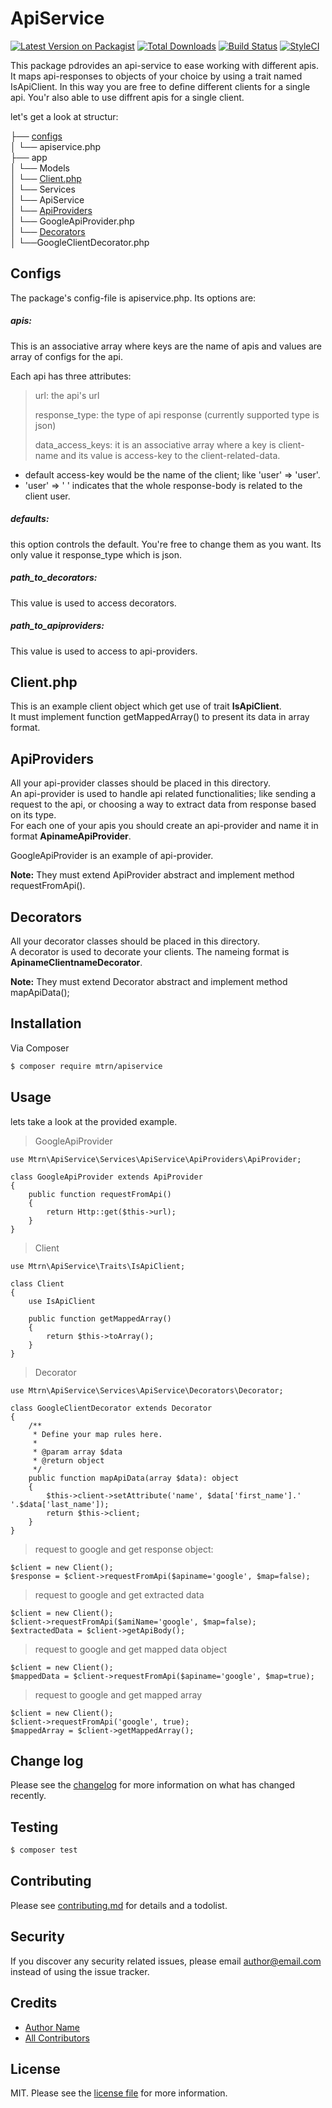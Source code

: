 # ApiService

[![Latest Version on Packagist][ico-version]][link-packagist]
[![Total Downloads][ico-downloads]][link-downloads]
[![Build Status][ico-travis]][link-travis]
[![StyleCI][ico-styleci]][link-styleci]

This package pdrovides an api-service to ease working with different apis.
It maps api-responses to objects of your choice by using a trait named IsApiClient. In this way you are free to define different clients for a single api. You'r also able to use diffrent apis for a single client.

let's get a look at structur:  

├── [configs](#configs)  
│   └── apiservice.php  
├── app  
│   └── Models  
│       └── [Client.php](#clients)  
│   └── Services  
│       └── ApiService  
│           └── [ApiProviders](#apiProviders)  
│               └── GoogleApiProvider.php  
│           └── [Decorators](#decorators)  
│               └──GoogleClientDecorator.php  


## Configs

The package's config-file is apiservice.php. Its options are:  

##### apis:  
This is an associative array where keys are the name of apis and values are array of configs for the api.  

Each api has three attributes:  

> url: the api's url  
>
> response_type: the type of api response (currently supported type is json)  
>
> data_access_keys: it is an associative array where a key is client-name and its value is access-key to the client-related-data.  

* default access-key would be the name of the client; like 'user' => 'user'.  
* 'user' => ' ' indicates that the whole response-body is related to the client user.  

##### defaults: 
this option controls the default. You're free to change them as you want. Its only value it response_type which is json.  

##### path_to_decorators: 
This value is used to access decorators.  

##### path_to_apiproviders:
This value is used to access to api-providers.  


## Client.php

This is an example client object which get use of trait **IsApiClient**.  
It must implement function getMappedArray() to present its data in array format.  

## ApiProviders

All your api-provider classes should be placed in this directory.  
An api-provider is used to handle api related functionalities; like sending a request to the api, or choosing a way to extract data from response based on its type.  
For each one of your apis you should create an api-provider and name it in format **ApinameApiProvider**.  

GoogleApiProvider is an example of api-provider.  

**Note:** They must extend ApiProvider abstract and implement method requestFromApi().  

## Decorators

All your decorator classes should be placed in this directory.  
A decorator is used to decorate your clients. The nameing format is **ApinameClientnameDecorator**.  

**Note:** They must extend Decorator abstract and implement method mapApiData();  



## Installation

Via Composer

``` bash
$ composer require mtrn/apiservice
```

## Usage

lets take a look at the provided example.  

> GoogleApiProvider
    
    use Mtrn\ApiService\Services\ApiService\ApiProviders\ApiProvider;

    class GoogleApiProvider extends ApiProvider
    {
        public function requestFromApi()
        {
            return Http::get($this->url); 
        }
    }


> Client 

    use Mtrn\ApiService\Traits\IsApiClient;

    class Client
    {
        use IsApiClient

        public function getMappedArray()
        {
            return $this->toArray();
        }
    }

> Decorator 

    use Mtrn\ApiService\Services\ApiService\Decorators\Decorator;

    class GoogleClientDecorator extends Decorator
    {
        /**
         * Define your map rules here.
         *
         * @param array $data
         * @return object
         */
        public function mapApiData(array $data): object
        {
            $this->client->setAttribute('name', $data['first_name'].' '.$data['last_name']);
            return $this->client;
        }
    }


> request to google and get response object:

    $client = new Client();
    $response = $client->requestFromApi($apiname='google', $map=false);

> request to google and get extracted data

    $client = new Client();
    $client->requestFromApi($amiName='google', $map=false);
    $extractedData = $client->getApiBody();

> request to google and get mapped data object

    $client = new Client();
    $mappedData = $client->requestFromApi($apiname='google', $map=true);

> request to google and get mapped array

    $client = new Client();
    $client->requestFromApi('google', true);
    $mappedArray = $client->getMappedArray();



## Change log

Please see the [changelog](changelog.md) for more information on what has changed recently.

## Testing

``` bash
$ composer test
```

## Contributing

Please see [contributing.md](contributing.md) for details and a todolist.

## Security

If you discover any security related issues, please email author@email.com instead of using the issue tracker.

## Credits

- [Author Name][link-author]
- [All Contributors][link-contributors]

## License

MIT. Please see the [license file](license.md) for more information.

[ico-version]: https://img.shields.io/packagist/v/mtrn/apiservice.svg?style=flat-square
[ico-downloads]: https://img.shields.io/packagist/dt/mtrn/apiservice.svg?style=flat-square
[ico-travis]: https://img.shields.io/travis/mtrn/apiservice/master.svg?style=flat-square
[ico-styleci]: https://styleci.io/repos/12345678/shield

[link-packagist]: https://packagist.org/packages/mtrn/apiservice
[link-downloads]: https://packagist.org/packages/mtrn/apiservice
[link-travis]: https://travis-ci.org/mtrn/apiservice
[link-styleci]: https://styleci.io/repos/12345678
[link-author]: https://github.com/mtrn
[link-contributors]: ../../contributors
